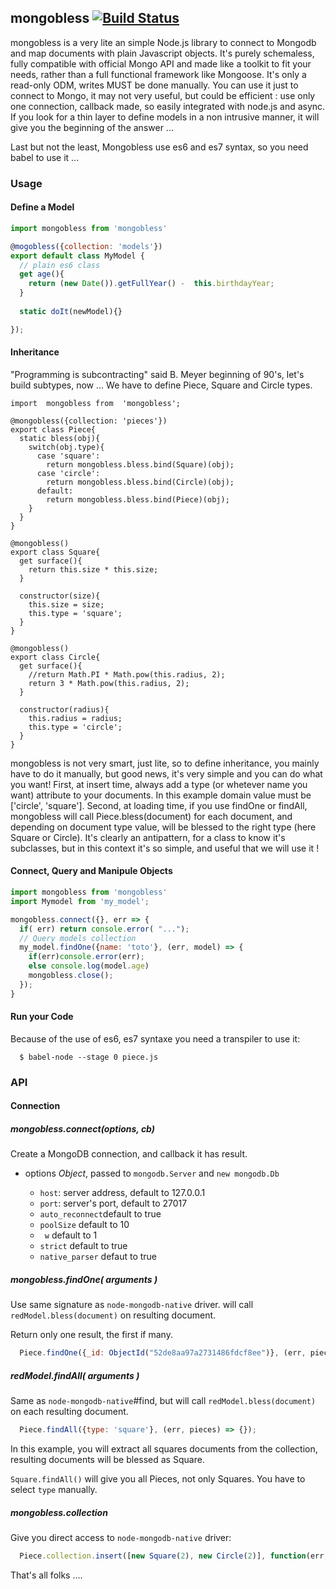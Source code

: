 ## mongobless [![Build Status](https://travis-ci.org/redpelicans/mongobless.png)](https://travis-ci.org/redpelicans/mongobless)


mongobless is a very lite an simple Node.js library to connect to Mongodb and map documents with plain Javascript objects.
It's purely schemaless, fully compatible with official Mongo API and made like a toolkit to fit your needs, rather than a full functional framework like Mongoose.
It's only a read-only ODM, writes MUST be done manually.
You can use it just to connect to Mongo, it may not very useful, but could be efficient : use only one connection, callback made, so easily integrated with node.js and async.
If you look for a thin layer to define models in a non intrusive manner, it will give you the beginning of the answer ...

Last but not the least, Mongobless use es6 and es7 syntax, so you need babel to use it ...

### Usage

#### Define a Model

```javascript 
import mongobless from 'mongobless'

@mogobless({collection: 'models'})
export default class MyModel { 
  // plain es6 class 
  get age(){
    return (new Date()).getFullYear() -  this.birthdayYear;
  }
  
  static doIt(newModel){}

});

```



#### Inheritance

"Programming is subcontracting" said B. Meyer beginning of 90's, let's build subtypes, now ... 
We have to define Piece, Square and Circle types.


```
import  mongobless from  'mongobless';

@mongobless({collection: 'pieces'})
export class Piece{
  static bless(obj){
    switch(obj.type){
      case 'square':
        return mongobless.bless.bind(Square)(obj);
      case 'circle':
        return mongobless.bless.bind(Circle)(obj);
      default:
        return mongobless.bless.bind(Piece)(obj);
    }
  }
}

@mongobless()
export class Square{
  get surface(){
    return this.size * this.size;
  }
    
  constructor(size){
    this.size = size;
    this.type = 'square';
  }
}

@mongobless()
export class Circle{
  get surface(){
    //return Math.PI * Math.pow(this.radius, 2);
    return 3 * Math.pow(this.radius, 2);
  }

  constructor(radius){
    this.radius = radius;
    this.type = 'circle';
  }
}

```

mongobless is not very smart, just lite, so to define inheritance, you mainly have to do it manually, but good news, it's very simple and you can do what you want! First, at insert time, always add a type (or whetever name you want) attribute to your documents. In this example domain value must be ['circle', 'square']. Second, at loading time, if you use findOne or findAll, mongobless will call Piece.bless(document) for each document, and depending on document type value, will be blessed to the right type (here Square or Circle). It's clearly an antipattern, for a class to know it's subclasses, but in this context it's so simple, and useful that we will use it !


#### Connect, Query and Manipule Objects

```javascript 
import mongobless from 'mongobless'
import Mymodel from 'my_model';

mongobless.connect({}, err => {
  if( err) return console.error( "...");
  // Query models collection
  my_model.findOne({name: 'toto'}, (err, model) => {
    if(err)console.error(err);
    else console.log(model.age)
    mongobless.close();
  });
}
```
#### Run your Code

Because of the use of es6, es7 syntaxe you need a transpiler to use it:

```
  $ babel-node --stage 0 piece.js
```

### API

#### Connection

##### mongobless.connect(options, cb)

Create a MongoDB connection, and callback it has result.

* options *Object*, passed to `mongodb.Server` and `new mongodb.Db`

  * `host`: server address, default to 127.0.0.1
  * `port`: server's port, default to 27017
  * `auto_reconnect`default to true
  * `poolSize` default to 10
  * ` w` default to 1
  * `strict` default to true
  * `native_parser` defaut to true
  
  
##### mongobless.findOne( arguments )

Use same signature as `node-mongodb-native` driver. will call `redModel.bless(document)` on resulting document.

Return only one result, the first if many.


```javascript 
  Piece.findOne({_id: ObjectId("52de8aa97a2731486fdcf8ee")}, (err, piece) => {});
```

##### redModel.findAll( arguments )

Same as `node-mongodb-native`#find, but will call `redModel.bless(document)` on each resulting document.

```javascript 
  Piece.findAll({type: 'square'}, (err, pieces) => {});
```

In this example, you will extract all squares documents from the collection, resulting documents will be blessed as Square. 

`Square.findAll()` will give you all Pieces, not only Squares. You have to select `type` manually.


##### mongobless.collection

Give you direct access to `node-mongodb-native` driver:

```javascript 
  Piece.collection.insert([new Square(2), new Circle(2)], function(err, res){})
```

That's all folks ....
